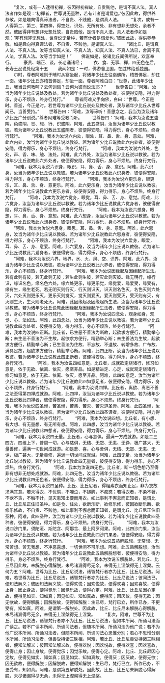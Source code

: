 <!-- { "loadSidebar": true } -->
　　“复次，或有一人逮得初禅，彼因得初禅故，自贵贱他，是谓不真人法。真人法者作如是观：‘初禅者，世尊说无量种，若有计者是谓爱也。’彼因此故，得供养恭敬。如是趣向得真谛法者，不自贵、不贱他，是谓真人法。
　　“复次，或有一人得第二、第三、第四禅，得空处、识处、无所有处、非有想非无想处，余者不然。彼因得非有想非无想处故，自贵贱他，是谓不真人法。真人法者作如是观：‘非有想非无想处，世尊说无量种，若有计者是谓爱也。’彼因此故，得供养恭敬。如是趣向得真谛法者，不自贵、不贱他，是谓真人法。
　　“诸比丘，是谓真人法、不真人法。汝等当知真人法、不真人法，知真人法、不真人法已，舍离不真人法，学真人法。汝等当学如是！”
　　佛说如是，彼诸比丘闻佛所说，欢喜奉行。
　　豪贵、端正、谈，长老诵诸经；
　　衣、食、无事、禅，四无色在后。
长寿王品说处经第十五
　　我闻如是：一时，佛游舍卫国，在胜林给孤独园。
　　尔时，尊者阿难则于晡时从宴坐起，将诸年少比丘往诣佛所，稽首佛足，却住一面。诸年少比丘亦稽首佛足，却坐一面。尊者阿难白曰：“世尊，此诸年少比丘，我当云何教呵？云何训诲？云何为彼而说法耶？”
　　世尊告曰：“阿难，汝当为诸年少比丘说处及教处。若为诸年少比丘说处及教处者，彼便得安隐，得力得乐，身心不烦热，终身行梵行。”
　　尊者阿难叉手向佛，白曰：“世尊，今正是时。善逝，今正是时。若世尊为诸年少比丘说处及教处者，我与诸年少比丘从世尊闻已，当善受持。”
　　世尊告曰：“阿难，汝等谛听！善思念之，我当为汝及诸年少比丘广分别说。”尊者阿难等受教而听。
　　世尊告曰：“阿难，我本为汝说五盛阴，色盛阴，觉、想、行、识盛阴。阿难，此五盛阴，汝当为诸年少比丘说以教彼。若为诸年少比丘说教此五盛阴者，彼便得安隐，得力得乐，身心不烦热，终身行梵行。
　　“阿难，我本为汝说六内处，眼处，耳、鼻、舌、身、意处。阿难，此六内处，汝当为诸年少比丘说以教彼。若为诸年少比丘说教此六内处者，彼便得安隐，得力得乐，身心不烦热，终身行梵行。
　　“阿难，我本为汝说六外处，色处，声、香、味、触、法处。阿难，此六外处，汝当为诸年少比丘说以教彼。若为诸年少比丘说教此六外处者，彼便得安隐，得力得乐，身心不烦热，终身行梵行。
　　“阿难，我本为汝说六识身，眼识，耳、鼻、舌、身、意识。阿难，此六识身，汝当为诸年少比丘说以教彼。若为诸年少比丘说教此六识身者，彼便得安隐，得力得乐，身心不烦热，终身行梵行。
　　“阿难，我本为汝说六更乐身，眼更乐，耳、鼻、舌、身、意更乐。阿难，此六更乐身，汝当为诸年少比丘说以教彼。若为诸年少比丘说教此六更乐身者，彼便得安隐，得力得乐，身心不烦热，终身行梵行。
　　“阿难，我本为汝说六觉身，眼觉，耳、鼻、舌、身、意觉。阿难，此六觉身，汝当为诸年少比丘说以教彼。若为诸年少比丘说教此六觉身者，彼便得安隐，得力得乐，身心不烦热，终身行梵行。
　　“阿难，我本为汝说六想身，眼想，耳、鼻、舌、身、意想。阿难，此六想身，汝当为诸年少比丘说以教彼。若为诸年少比丘说教此六想身者，彼便得安隐，得力得乐，身心不烦热，终身行梵行。
　　“阿难，我本为汝说六思身，眼思，耳、鼻、舌、身、意思。阿难，此六思身，汝当为诸年少比丘说以教彼。若为诸年少比丘说教此六思身者，彼便得安隐，得力得乐，身心不烦热，终身行梵行。
　　“阿难，我本为汝说六爱身，眼爱，耳、鼻、舌、身、意爱。阿难，此六爱身，汝当为诸年少比丘说以教彼。若为诸年少比丘说教此六爱身者，彼便得安隐，得力得乐，身心不烦热，终身行梵行。
　　“阿难，我本为汝说六界，地界，水、火、风、空、识界。阿难，此六界，汝当为诸年少比丘说以教彼。若为诸年少比丘说教此六界者，彼便得安隐，得力得乐，身心不烦热，终身行梵行。
　　“阿难，我本为汝说因缘起及因缘起所生法。若有此则有彼，若无此则无彼；若生此则生彼，若灭此则灭彼。缘无明行，缘行识，缘识名色，缘名色六处，缘六处更乐，缘更乐觉，缘觉爱，缘爱受，缘受有，缘有生，缘生老死。若无明灭则行灭，行灭则识灭，识灭则名色灭，名色灭则六处灭，六处灭则更乐灭，更乐灭则觉灭，觉灭则爱灭，爱灭则受灭，受灭则有灭，有灭则生灭，生灭则老死灭。阿难，此因缘起及因缘起所生法，汝当为诸年少比丘说以教彼。若为诸年少比丘说教此因缘起及因缘起所生法者，彼便得安隐，得力得乐，身心不烦热，终身行梵行。
　　“阿难，我本为汝说四念处，观身如身，观觉、心、法如法。阿难，此四念处，汝当为诸年少比丘说以教彼。若为诸年少比丘说教此四念处者，彼便得安隐，得力得乐，身心不烦热，终身行梵行。
　　“阿难，我本为汝说四正断。比丘者，已生恶不善法为断故，起欲求方便行，精勤举心断；未生恶不善法为不生故，起欲求方便行，精勤举心断；未生善法为生故，起欲求方便行，精勤举心断；已生善法为住故、不忘故、不退故、转增多故、广布故、满具足故，起欲求方便行，精勤举心断。阿难，此四正断，汝当为诸年少比丘说以教彼。若为诸年少比丘说教此四正断者，彼便得安隐，得力得乐，身心不烦热，终身行梵行。
　　“阿难，我本为汝说四如意足。比丘者，成就欲定烧诸行，修习如意足，依于无欲、依离、依灭，愿至非品。如是精进定、心定，成就观定烧诸行，修习如意足，依于无欲、依离、依灭，愿至非品。阿难，此四如意足，汝当为诸年少比丘说以教彼。若为诸年少比丘说教此四如意足者，彼便得安隐，得力得乐，身心不烦热，终身行梵行。
　　“阿难，我本为汝说四禅。比丘者，离欲、离恶不善之法至得第四禅成就游。阿难，此四禅，汝当为诸年少比丘说以教彼。若为诸年少比丘说教此四禅者，彼便得安隐，得力得乐，身心不烦热，终身行梵行。
　　“阿难，我本为汝说四圣谛，苦圣谛，苦集、苦灭、苦灭道圣谛。阿难，此四圣谛，汝当为诸年少比丘说以教彼。若为诸年少比丘说教此四圣谛者，彼便得安隐，得力得乐，身心不烦热，终身行梵行。
　　“阿难，我本为汝说四想。比丘者，有小想、有大想、有无量想、有无所有想。阿难，此四想，汝当为诸年少比丘说以教彼。若为诸年少比丘说教此四想者，彼便得安隐，得力得乐，身心不烦热，终身行梵行。
　　“阿难，我本为汝说四无量。比丘者，心与慈俱，遍满一方成就游。如是二三四方，四维上下，普周一切，心与慈俱，无结、无怨、无恚、无诤，极广甚大，无量善修，遍满一切世间成就游。如是悲、喜，心与舍俱，无结、无怨、无恚、无诤，极广甚大，无量善修，遍满一切世间成就游。阿难，此四无量，汝当为诸年少比丘说以教彼。若为诸年少比丘说教此四无量者，彼便得安隐，得力得乐，身心不烦热，终身行梵行。
　　“阿难，我本为汝说四无色。比丘者，断一切色想乃至得非有想非无想处成就游。阿难，此四无色，汝当为诸年少比丘说以教彼。若为诸年少比丘说教此四无色者，彼便得安隐，得力得乐，身心不烦热，终身行梵行。
　　“阿难，我本为汝说四圣种。比丘、比丘尼者，得粗素衣而知止足，非为衣故求满其意。若未得衣，不忧悒，不啼泣，不搥胸，不痴惑；若得衣者，不染不著，不欲不贪，不触不计，见灾患知出要而用衣。如此事利不懈怠而正知者，是谓比丘、比丘尼正住旧圣种。如是食、住处，欲断乐断，欲修乐修，彼因欲断乐断、欲修乐修故，不自贵、不贱他。如此事利不懈怠而正知者，是谓比丘、比丘尼正住旧圣种。阿难，此四圣种，汝当为诸年少比丘说以教彼。若为诸年少比丘说教此四圣种者，彼便得安隐，得力得乐，身心不烦热，终身行梵行。
　　“阿难，我本为汝说四沙门果，须陀洹、斯陀含、阿那含、最上阿罗诃果。阿难，此四沙门果，汝当为诸年少比丘说以教彼。若为诸年少比丘说教此四沙门果者，彼便得安隐，得力得乐，身心不烦热，终身行梵行。
　　“阿难，我本为汝说五熟解脱想，无常想、无常苦想、苦无我想、不净恶露想、一切世间不可乐想。阿难，此五熟解脱想，汝当为诸年少比丘说以教彼。若为诸年少比丘说教此五熟解脱想者，彼便得安隐，得力得乐，身必不烦热，终身行梵行。
　　“阿难，我本为汝说五解脱处。若比丘、比丘尼因此故，未解脱心得解脱，未尽诸漏得尽无余，未得无上涅槃得无上涅槃。云何为五？阿难，世尊为比丘、比丘尼说法，诸智梵行者亦为比丘、比丘尼说法。阿难，若世尊为比丘、比丘尼说法，诸智梵行者亦为比丘、比丘尼说法；彼闻法已，便知法解义；彼因知法解义故，便得欢悦；因欢悦故，便得欢喜；因欢喜故，便得止身；因止身故，便得觉乐；因觉乐故，便得心定。阿难，比丘、比丘尼因心定故，便得见如实、知如真；因见如实、知如真故，便得厌；因厌故，便得无欲；因无欲故，便得解脱；因解脱故，便得知解脱：生已尽，梵行已立，所作已办，不更受有，知如真。阿难，是谓第一解脱处。因此故，比丘、比丘尼未解脱心得解脱，未尽诸漏得尽无余，未得无上涅槃得无上涅槃。
　　“复次，阿难，世尊不为比丘、比丘尼说法，诸智梵行者亦不为比丘、比丘尼说法，但如本所闻、所诵习法而广读之。若不广读本所闻、所诵习法者，但随本所闻、所诵习法为他广说；若不为他广说本所闻、所诵习法者，但随本所闻、所诵习法心思惟分别；若心不思惟分别本所闻、所诵习法者，但善受持诸三昧相。阿难，若比丘、比丘尼善受持诸三昧相者，便知法解义；彼因知法解义故，便得欢悦；因欢悦故，便得欢喜；因欢喜故，便得止身；因止身故，便得觉乐；因觉乐故，便得心定。阿难，比丘、比丘尼因心定故，便得见如实、知如真；因见如实、知如真故，便得厌；因厌故，便得无欲；因无欲故，便得解脱；因解脱故，便得知解脱：生已尽，梵行已立，所作已办，不更受有，知如真。阿难，是谓第五解脱处。因此故，比丘、比丘尼未解脱心得解脱，未尽诸漏得尽无余，未得无上涅槃得无上涅槃。
